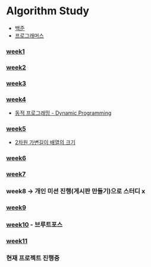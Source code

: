 # Algorithm Study  
- [백준](Baekjoon.md)
- [프로그래머스](Programmers.md)

### [week1](src/W1/README.md)
### [week2](src/W2/README.md)
### [week3](src/W3/README.md)
### [week4](src/W4/README.md)
- [동적 프로그래밍 - Dynamic Programming ](src/W4/ExtraStudy/동적프로그래밍(B2747).md)
### [week5](src/W5/README.md)
- [2차원 가변길이 배열의 크기](src/W5/ArrayLength/arrSize.md)
### [week6](src/W6/README.md)
### [week7](src/W7/README.md)
### week8 -> 개인 미션 진행(게시판 만들기)으로 스터디 x
### [week9](src/W9/README.md)
### [week10](src/W10/README.md) - 브루트포스
### [week11](src/W11/README.md)

### 현재 프로젝트 진행중